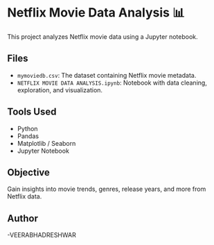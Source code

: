 # Netflix Movie Data Analysis 📊

This project analyzes Netflix movie data using a Jupyter notebook.

## Files
- `mymoviedb.csv`: The dataset containing Netflix movie metadata.
- `NETFLIX MOVIE DATA ANALYSIS.ipynb`: Notebook with data cleaning, exploration, and visualization.

## Tools Used
- Python
- Pandas
- Matplotlib / Seaborn
- Jupyter Notebook

## Objective
Gain insights into movie trends, genres, release years, and more from Netflix data.

## Author
-VEERABHADRESHWAR
